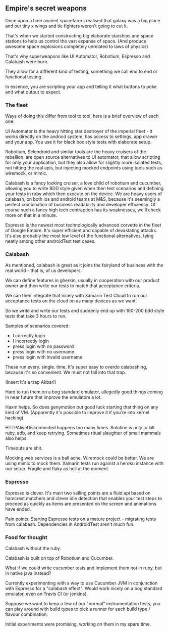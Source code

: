 ## Empire's secret weapons

Once upon a time ancient spacefarers realised that galaxy was a big place and our tiny x wings and tie fighters weren't going to cut it.

That's when we started constructing big elaborate starships and space stations to help us control the vast expanse of space. (And produce awesome space explosions completely unrelated to laws of physics)

That's why superweapons like UI Automator, Robotium, Espresso and Calabash were born.

They allow for a different kind of testing, something we call end to end or functional testing.

In essence, you are scripting your app and telling it what buttons to poke and what output to expect.

### The fleet

Ways of doing this differ from tool to tool, here is a brief overview of each one:

UI Automator is the heavy hitting star destroyer of the imperial fleet - it works directly on the android system, has access to settings, app drawer and your app. You use it for black box style tests with elaborate setup.

Robotium, Selendroid and similar tools are the heavy cruisers of the rebellion. are open source alternatives to UI automator, that allow scripting for only your application, but they also allow for slightly more isolated tests, not hitting the real apis, but injecting mocked endpoints using tools such as wiremock, or mimic.

Calabash is a fancy looking cruiser, a love child of robotium and cucumber, allowing you to write BDD style given when then test scenarios and defining your tests in ruby which then execute on the device. We are heavy users of calabash, on both ios and android teams at M&S, because it's seemingly a perfect combination of business readability and developer efficiency.
Of course such a fancy high tech contraption has its weaknesses, we'll check more on that in a minute.  

Espresso is the newest most technologically advanced corvette in the fleet of Google Empire. It's super efficient and capable of devastating attacks.
It's also probably the most low level of the functional alternatives, tying neatly among other androidTest test cases.

### Calabash

As mentioned, calabash is great as it joins the fairyland of business with the real world - that is, of us developers.

We can define features in gherkin, usually in cooperation with our product owner and then write our tests to match that acceptance criteria.

We can then integrate that nicely with Xamarin Test Cloud to run our acceptance tests on the cloud on as many devices as we want.

So we write and write our tests and suddenly end up with 100-200 bdd style tests that take 3 hours to run.

Samples of scenarios covered:
- I correctly login
- I incorrectly login
- press login with no password
- press login with no username
- press login with invalid username

These run every. single. time. It's super easy to overdo calabashing, because it's so convenient. We must not fall into that trap.

(Insert It's a trap Akbar!)

Hard to run them on a bog standard emulator, allegedly good things coming in near future that improve the emulators a lot.

Haxm helps. So does genymotion but good luck starting that thing on any kind of VM.  (Apparently it's possible to improve it if you're into kernel hacking)

HTTPAliveDisconnected happens too many times. Solution is only to kill ruby, adb, and keep retrying. Sometimes ritual slaughter of small mammals also helps.

Timeouts are shit.

Mocking web services is a ball ache. Wiremock could be better. We are using mimic to mock them. Xamarin tests run against a heroku instance with our setup.
Fragile and flaky as hell at the moment.

### Espresso

Espresso is clever. It's main two selling points are a fluid api based on hamcrest matchers and clever idle detection that enables your test steps to proceed as quickly as items are presented on the screen and animations have ended.

Pain points:
Starting Espresso tests on a mature project - migrating tests from calabash.
Dependencies in AndroidTest aren't much fun.


### Food for thought

Calabash without the ruby.

Calabash is built on top of Robotium and Cucumber.

What if we could write cucumber tests and implement them not in ruby, but in native java instead?

Currently experimenting with a way to use Cucumber JVM in conjunction with Espresso for a "calabash effect". Would work nicely on a bog standard emulator, even on Travis CI (or jenkins).

Suppose we want to keep a few of our "normal" instrumentation tests, you can play around with build types to pick a runner for each build type / flavour combination.

Initial experiments were promising, working on them in my spare time.
